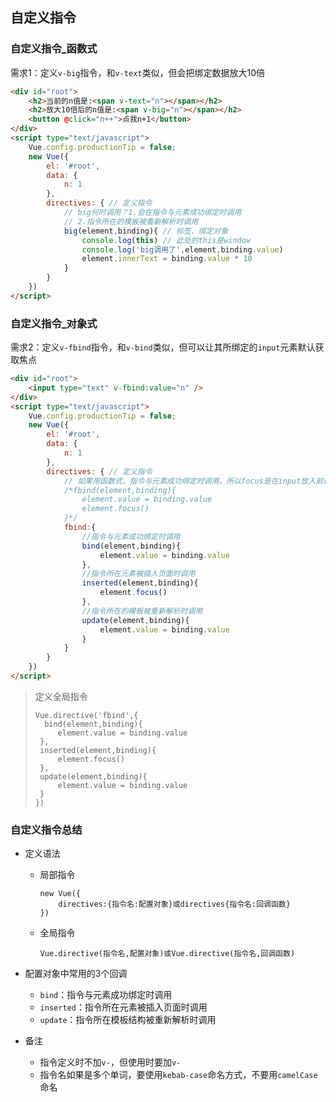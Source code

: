 ## 自定义指令

### 自定义指令_函数式

需求1：定义`v-big`指令，和`v-text`类似，但会把绑定数据放大10倍

```html
<div id="root">
	<h2>当前的n值是:<span v-text="n"></span></h2>
	<h2>放大10倍后的n值是:<span v-big="n"></span></h2>
	<button @click="n++">点我n+1</button>
</div>
<script type="text/javascript">
	Vue.config.productionTip = false;
	new Vue({
		el: '#root',
		data: {
			n: 1
		},
        directives: { // 定义指令
            // big何时调用？1.会在指令与元素成功绑定时调用
            // 2.指令所在的模板被重新解析时调用
            big(element,binding){ // 标签、绑定对象
                console.log(this) // 此处的this是window
                console.log('big调用了',element,binding.value)
                element.innerText = binding.value * 10
            }
        }
	})
</script>
```

### 自定义指令_对象式

需求2：定义`v-fbind`指令，和`v-bind`类似，但可以让其所绑定的`input`元素默认获取焦点

```html
<div id="root">
    <input type="text" v-fbind:value="n" />
</div>
<script type="text/javascript">
	Vue.config.productionTip = false;
	new Vue({
		el: '#root',
		data: {
			n: 1
		},
        directives: { // 定义指令
            // 如果用函数式，指令与元素成功绑定时调用，所以focus是在input放入前调用，当点击n+1后重新解析模板调用，因为input已放入所以可以自动获取焦点
            /*fbind(element,binding){
                element.value = binding.value
                element.focus()
            }*/
            fbind:{
                //指令与元素成功绑定时调用
                bind(element,binding){ 
                    element.value = binding.value
                },
                //指令所在元素被插入页面时调用
                inserted(element,binding){ 
                    element.focus()
                },
                //指令所在的模板被重新解析时调用
                update(element,binding){ 
                    element.value = binding.value
                }
            }
        }
	})
</script>
```

> 定义全局指令
>
> ```vue
> Vue.directive('fbind',{
> 	bind(element,binding){ 
>      element.value = binding.value
>  },
>  inserted(element,binding){ 
>      element.focus()
>  },
>  update(element,binding){ 
>      element.value = binding.value
>  }
> })
> ```

### 自定义指令总结

+ 定义语法

  + 局部指令

    ```vue
    new Vue({												
    	directives:{指令名:配置对象}或directives{指令名:回调函数}
    })
    ```

  + 全局指令

    `Vue.directive(指令名,配置对象)或Vue.directive(指令名,回调函数)`

+ 配置对象中常用的3个回调

  + `bind`：指令与元素成功绑定时调用
  + `inserted`：指令所在元素被插入页面时调用
  + `update`：指令所在模板结构被重新解析时调用

+ 备注

  + 指令定义时不加`v-`，但使用时要加`v-`
  + 指令名如果是多个单词，要使用`kebab-case`命名方式，不要用`camelCase`命名